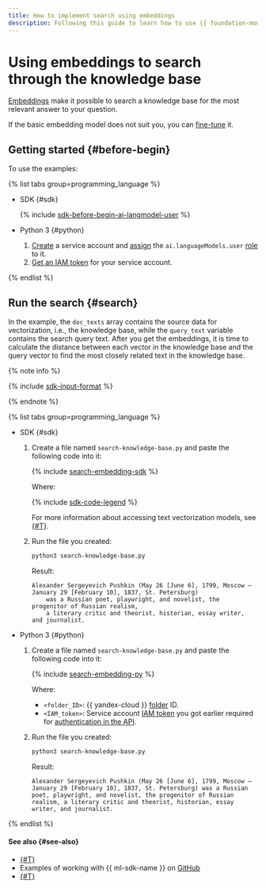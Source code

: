 ```yaml
---
title: How to implement search using embeddings
description: Following this guide to learn how to use {{ foundation-models-full-name }} text vector representation models to enable search over a knowledge base using embeddings.
---
```


# Using embeddings to search through the knowledge base

[Embeddings](../../concepts/embeddings.md) make it possible to search a knowledge base for the most relevant answer to your question.

If the basic embedding model does not suit you, you can [fine-tune](../tuning/create-embeddings.md) it.

## Getting started {#before-begin}

To use the examples:

{% list tabs group=programming_language %}

- SDK {#sdk}

  {% include [sdk-before-begin-ai-langmodel-user](../../../_includes/ai-studio/sdk-before-begin-ai-langmodel-user.md) %}

- Python 3 {#python}

  1. [Create](../../../iam/operations/sa/create.md) a service account and [assign](../../../iam/operations/sa/assign-role-for-sa.md) the `ai.languageModels.user` [role](../../security/index.md#languageModels-user) to it.
  1. [Get an IAM token](../../../iam/operations/iam-token/create-for-sa.md) for your service account.

{% endlist %}

## Run the search {#search}

In the example, the `doc_texts` array contains the source data for vectorization, i.e., the knowledge base, while the `query_text` variable contains the search query text. After you get the embeddings, it is time to calculate the distance between each vector in the knowledge base and the query vector to find the most closely related text in the knowledge base.

{% note info %}

{% include [sdk-input-format](../../../_includes/ai-studio/sdk-input-format.md) %}

{% endnote %}

{% list tabs group=programming_language %}

- SDK {#sdk}

  1. Create a file named `search-knowledge-base.py` and paste the following code into it:

      {% include [search-embedding-sdk](../../../_includes/ai-studio/examples/search-embedding-sdk.md) %}

      Where:

      {% include [sdk-code-legend](../../../_includes/ai-studio/examples/sdk-code-legend.md) %}

      For more information about accessing text vectorization models, see [{#T}](../../concepts/embeddings.md#addressing-models).

  1. Run the file you created:

      ```bash
      python3 search-knowledge-base.py
      ```

      Result:

      ```text
      Alexander Sergeyevich Pushkin (May 26 [June 6], 1799, Moscow — January 29 [February 10], 1837, St. Petersburg)
          was a Russian poet, playwright, and novelist, the progenitor of Russian realism,
          a literary critic and theorist, historian, essay writer, and journalist.
      ```

- Python 3 {#python}

  1. Create a file named `search-knowledge-base.py` and paste the following code into it:

      {% include [search-embedding-py](../../../_includes/ai-studio/examples/search-embedding-py.md) %}

      Where:

      * `<folder_ID>`: {{ yandex-cloud }} [folder](../../../resource-manager/concepts/resources-hierarchy.md#folder) ID.
      * `<IAM_token>`: Service account [IAM token](../../../iam/concepts/authorization/iam-token.md) you got earlier required for [authentication in the API](../../api-ref/authentication.md).

  1. Run the file you created:

      ```bash
      python3 search-knowledge-base.py
      ```

      Result:

      ```text
      Alexander Sergeyevich Pushkin (May 26 [June 6], 1799, Moscow — January 29 [February 10], 1837, St. Petersburg) was a Russian poet, playwright, and novelist, the progenitor of Russian realism, a literary critic and theorist, historian, essay writer, and journalist.
      ```

{% endlist %}

#### See also {#see-also}

* [{#T}](../../concepts/embeddings.md)
* Examples of working with {{ ml-sdk-name }} on [GitHub](https://github.com/yandex-cloud/yandex-cloud-ml-sdk/tree/master/examples/sync/text_embeddings)
* [{#T}](../tuning/create-embeddings.md)